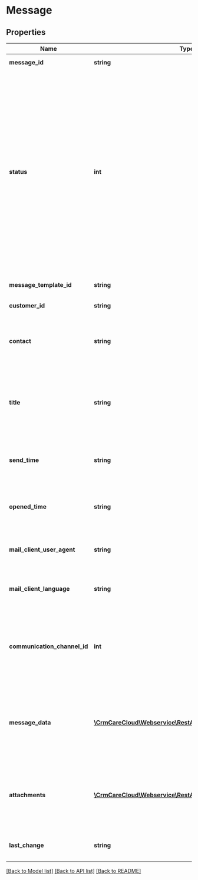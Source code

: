 # Message

## Properties
Name | Type | Description | Notes
------------ | ------------- | ------------- | -------------
**message_id** | **string** | The unique ID of the message. | [optional] 
**status** | **int** | The status ID of the message. *Possible values are: 0 - message was not send / 1 - message was send successfully / -1 - message was not received (it was returned) / -2 - message was not received (soft bounce) / 2 - an error occurred while sending / 4 - customer has no agreements (GDPR) / 5 -Scheduled for retry (the message was not delivered because of an error and will be sent repeatedly. If not successful, the status won&#x27;t change.)* | [optional] 
**message_template_id** | **string** | The unique ID of the message_template. | 
**customer_id** | **string** | The unique ID of the card holder. | 
**contact** | **string** | Email address or phone number of customer in case of send message to different contact than customer has in database. | [optional] 
**title** | **string** | Subject of the email message/ Title of notification message / Preview of the text message . Mandatory only in case of email template. | [optional] 
**send_time** | **string** | Date and time when message was send from server to recipient. *(YYYY-MM-DD HH:MM:SS)* | [optional] 
**opened_time** | **string** | Date and time when message was opened by recipient. *(YYYY-MM-DD HH:MM:SS)* | [optional] 
**mail_client_user_agent** | **string** | User agent of the mail client application where message was opened. | [optional] 
**mail_client_language** | **string** | Language of the mail client application where message was opened. | [optional] 
**communication_channel_id** | **int** | The unique ID of the communication channel. *Possible values are: 1 - email / 2- SMS / 4 - PUSH notification (Apple or Google)/ 5 - internal system notification* | 
**message_data** | [**\CrmCareCloud\Webservice\RestApi\Client\Model\Parameter[]**](Parameter.md) | Message data could contains array of customized parameters. They may have influence on message display or add values to message. | [optional] 
**attachments** | [**\CrmCareCloud\Webservice\RestApi\Client\Model\Attachment[]**](Attachment.md) | List of the attachments for the message. A single attachment has a size limit of 1 MB. File type restrictions: .jpg, .jpeg, .png, .gif, and .pdf. | [optional] 
**last_change** | **string** | Date and time of the last change. *(YYYY-MM-DD HH:MM:SS)* | [optional] 

[[Back to Model list]](../../README.md#documentation-for-models) [[Back to API list]](../../README.md#documentation-for-api-endpoints) [[Back to README]](../../README.md)

